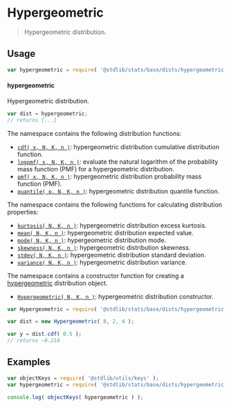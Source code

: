 <!--

@license Apache-2.0

Copyright (c) 2018 The Stdlib Authors.

Licensed under the Apache License, Version 2.0 (the "License");
you may not use this file except in compliance with the License.
You may obtain a copy of the License at

   http://www.apache.org/licenses/LICENSE-2.0

Unless required by applicable law or agreed to in writing, software
distributed under the License is distributed on an "AS IS" BASIS,
WITHOUT WARRANTIES OR CONDITIONS OF ANY KIND, either express or implied.
See the License for the specific language governing permissions and
limitations under the License.

-->

# Hypergeometric

> Hypergeometric distribution.

<section class="usage">

## Usage

```javascript
var hypergeometric = require( '@stdlib/stats/base/dists/hypergeometric' );
```

#### hypergeometric

Hypergeometric distribution.

```javascript
var dist = hypergeometric;
// returns {...}
```

The namespace contains the following distribution functions:

<!-- <toc pattern="*+(cdf|pmf|mgf|quantile)*"> -->

<div class="namespace-toc">

-   <span class="signature">[`cdf( x, N, K, n )`][@stdlib/stats/base/dists/hypergeometric/cdf]</span><span class="delimiter">: </span><span class="description">hypergeometric distribution cumulative distribution function.</span>
-   <span class="signature">[`logpmf( x, N, K, n )`][@stdlib/stats/base/dists/hypergeometric/logpmf]</span><span class="delimiter">: </span><span class="description">evaluate the natural logarithm of the probability mass function (PMF) for a hypergeometric distribution.</span>
-   <span class="signature">[`pmf( x, N, K, n )`][@stdlib/stats/base/dists/hypergeometric/pmf]</span><span class="delimiter">: </span><span class="description">hypergeometric distribution probability mass function (PMF).</span>
-   <span class="signature">[`quantile( p, N, K, n )`][@stdlib/stats/base/dists/hypergeometric/quantile]</span><span class="delimiter">: </span><span class="description">hypergeometric distribution quantile function.</span>

</div>

<!-- </toc> -->

The namespace contains the following functions for calculating distribution properties:

<!-- <toc pattern="*+(entropy|kurtosis|mean|median|mode|skewness|stdev|variance)*"> -->

<div class="namespace-toc">

-   <span class="signature">[`kurtosis( N, K, n )`][@stdlib/stats/base/dists/hypergeometric/kurtosis]</span><span class="delimiter">: </span><span class="description">hypergeometric distribution excess kurtosis.</span>
-   <span class="signature">[`mean( N, K, n )`][@stdlib/stats/base/dists/hypergeometric/mean]</span><span class="delimiter">: </span><span class="description">hypergeometric distribution expected value.</span>
-   <span class="signature">[`mode( N, K, n )`][@stdlib/stats/base/dists/hypergeometric/mode]</span><span class="delimiter">: </span><span class="description">hypergeometric distribution mode.</span>
-   <span class="signature">[`skewness( N, K, n )`][@stdlib/stats/base/dists/hypergeometric/skewness]</span><span class="delimiter">: </span><span class="description">hypergeometric distribution skewness.</span>
-   <span class="signature">[`stdev( N, K, n )`][@stdlib/stats/base/dists/hypergeometric/stdev]</span><span class="delimiter">: </span><span class="description">hypergeometric distribution standard deviation.</span>
-   <span class="signature">[`variance( N, K, n )`][@stdlib/stats/base/dists/hypergeometric/variance]</span><span class="delimiter">: </span><span class="description">hypergeometric distribution variance.</span>

</div>

<!-- </toc> -->

The namespace contains a constructor function for creating a [hypergeometric][hypergeometric-distribution] distribution object.

<!-- <toc pattern="*ctor*"> -->

<div class="namespace-toc">

-   <span class="signature">[`Hypergeometric( N, K, n )`][@stdlib/stats/base/dists/hypergeometric/ctor]</span><span class="delimiter">: </span><span class="description">hypergeometric distribution constructor.</span>

</div>

<!-- </toc> -->

```javascript
var Hypergeometric = require( '@stdlib/stats/base/dists/hypergeometric' ).Hypergeometric;

var dist = new Hypergeometric( 8, 2, 4 );

var y = dist.cdf( 0.5 );
// returns ~0.214
```

</section>

<!-- /.usage -->

<section class="examples">

## Examples

<!-- TODO: better examples -->

<!-- eslint no-undef: "error" -->

```javascript
var objectKeys = require( '@stdlib/utils/keys' );
var hypergeometric = require( '@stdlib/stats/base/dists/hypergeometric' );

console.log( objectKeys( hypergeometric ) );
```

</section>

<!-- /.examples -->

<section class="links">

[hypergeometric-distribution]: https://en.wikipedia.org/wiki/Hypergeometric_distribution

<!-- <toc-links> -->

[@stdlib/stats/base/dists/hypergeometric/ctor]: https://www.npmjs.com/package/@stdlib/stats/tree/main/base/dists/hypergeometric/ctor

[@stdlib/stats/base/dists/hypergeometric/kurtosis]: https://www.npmjs.com/package/@stdlib/stats/tree/main/base/dists/hypergeometric/kurtosis

[@stdlib/stats/base/dists/hypergeometric/mean]: https://www.npmjs.com/package/@stdlib/stats/tree/main/base/dists/hypergeometric/mean

[@stdlib/stats/base/dists/hypergeometric/mode]: https://www.npmjs.com/package/@stdlib/stats/tree/main/base/dists/hypergeometric/mode

[@stdlib/stats/base/dists/hypergeometric/skewness]: https://www.npmjs.com/package/@stdlib/stats/tree/main/base/dists/hypergeometric/skewness

[@stdlib/stats/base/dists/hypergeometric/stdev]: https://www.npmjs.com/package/@stdlib/stats/tree/main/base/dists/hypergeometric/stdev

[@stdlib/stats/base/dists/hypergeometric/variance]: https://www.npmjs.com/package/@stdlib/stats/tree/main/base/dists/hypergeometric/variance

[@stdlib/stats/base/dists/hypergeometric/cdf]: https://www.npmjs.com/package/@stdlib/stats/tree/main/base/dists/hypergeometric/cdf

[@stdlib/stats/base/dists/hypergeometric/logpmf]: https://www.npmjs.com/package/@stdlib/stats/tree/main/base/dists/hypergeometric/logpmf

[@stdlib/stats/base/dists/hypergeometric/pmf]: https://www.npmjs.com/package/@stdlib/stats/tree/main/base/dists/hypergeometric/pmf

[@stdlib/stats/base/dists/hypergeometric/quantile]: https://www.npmjs.com/package/@stdlib/stats/tree/main/base/dists/hypergeometric/quantile

<!-- </toc-links> -->

</section>

<!-- /.links -->
